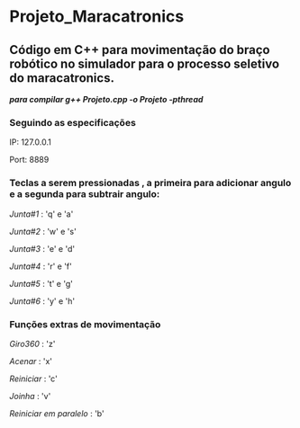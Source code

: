 # Projeto_Maracatronics

## Código em C++ para movimentação do braço robótico no simulador para o processo seletivo do maracatronics.

**_para compilar g++ Projeto.cpp -o Projeto -pthread_**

### Seguindo as especificações 
IP: 127.0.0.1

Port: 8889

### Teclas a serem pressionadas , a primeira para adicionar angulo e a segunda para subtrair angulo:

*Junta#1* : 'q' e 'a'

*Junta#2* : 'w' e 's'

*Junta#3* : 'e' e 'd'

*Junta#4* : 'r' e 'f'

*Junta#5* : 't' e 'g'

*Junta#6* : 'y' e 'h'

### Funções extras de movimentação

*Giro360* : 'z'

*Acenar* : 'x'

*Reiniciar* : 'c'

*Joinha* : 'v'

*Reiniciar em paralelo* : 'b'


